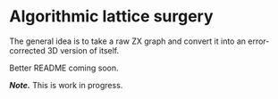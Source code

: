 # Algorithmic lattice surgery
The general idea is to take a raw ZX graph and convert it into an error-corrected 3D version of itself.

Better README coming soon. 

***Note.*** This is work in progress.